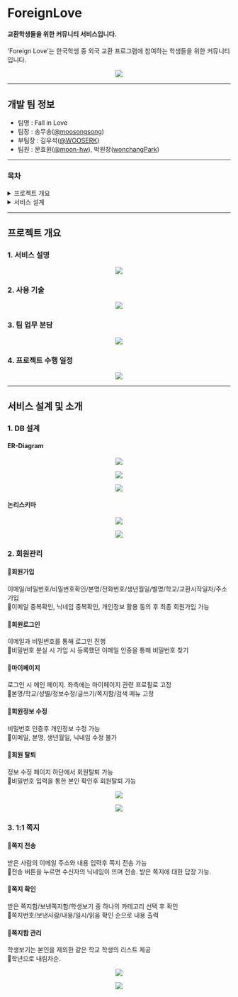 # ForeignLove
#### 교환학생들을 위한 커뮤니티 서비스입니다.

'Foreign Love'는 한국학생 중 외국 교환 프로그램에 참여하는 학생들을 위한 커뮤니티 입니다.

<p align="center"><img src="imagesForReadme/ForeignLove피피티발표자료_page-0001.jpg"></p>

---

## 개발 팀 정보
- 팀명 : Fall in Love
- 팀장 : 송무송([@moosongsong](https://github.com/moosongsong))
- 부팀장 : 김우석([@WOOSERK](https://github.com/WOOSERK))
- 팀원 : 문효원([@moon-hw](https://github.com/moon-hw)), 박원창([wonchangPark](https://github.com/wonchangPark))

---

### 목차
<details markdown="1">
<summary>프로젝트 개요</summary>

[프로젝트 개요](#1)<br/>
    [1. 서비스 설명](#1.1)<br/>
    [2. 사용 기술](#1.2)<br/>
    [3. 팀 업무 분담](#1.3)
    [4. 프로젝트 수행 일정](#1.4)
</details>

<details markdown="2">
<summary>서비스 설계</summary>

[서비스 설계 및 소개](#2)<br/>
    [1. DB 설계](#2.1)<br/>
    [2. 회원관리](#2.2)<br/>
    [3. 1:1쪽지](#2.3)<br/>
    [4. 자유게시판](#2.4)<br/>
    [5. 장터게시판](#2.5)<br/>
    [6. 홍보게시판](#2.6)<br/>
    [7. 댓글&좋아요](#2.7)<br/>
</details>

---

<span id="1"></span>
## 프로젝트 개요

<span id="1.1"></span>
### 1. 서비스 설명
<p align="center"><img src="imagesForReadme/ForeignLove피피티발표자료_page-0005.jpg"></p>

<span id="1.2"></span>
### 2. 사용 기술
<p align="center"><img src="imagesForReadme/ForeignLove피피티발표자료_page-0007.jpg"></p>

<span id="1.3"></span>
### 3. 팀 업무 분담 
<p align="center"><img src="imagesForReadme/ForeignLove피피티발표자료_page-0006.jpg"></p>

<span id="1.4"></span>
### 4. 프로젝트 수행 일정
<p align="center"><img src="imagesForReadme/ForeignLove피피티발표자료_page-0008.jpg"></p>

---

<span id="2"></span>
## 서비스 설계 및 소개

<span id="2.1"></span>
### 1. DB 설계
#### ER-Diagram
<p align="center"><img src="imagesForReadme/ForeignLove피피티발표자료_page-0009.jpg"></p>
<p align="center"><img src="imagesForReadme/ForeignLove피피티발표자료_page-0010.jpg"></p>
<p align="center"><img src="imagesForReadme/ForeignLove피피티발표자료_page-0011.jpg"></p>

#### 논리스키마
<p align="center"><img src="imagesForReadme/ForeignLove피피티발표자료_page-0012.jpg"></p>
<p align="center"><img src="imagesForReadme/ForeignLove피피티발표자료_page-0013.jpg"></p>


<span id="2.2"></span>
### 2. 회원관리
#### 📍회원가입
이메일/비밀번호/비밀번호확인/본명/전화번호/생년월일/별명/학교/교환시작일자/주소 기입<br/>
🔎이메일 중복확인, 닉네임 중복확인, 개인정보 활용 동의 후 최종 회원가입 가능
#### 📍회원로그인
이메일과 비밀번호를 통해 로그인 진행<br/>
🔎비밀번호 분실 시 가입 시 등록했던 이메일 인증을 통해 비밀번호 찾기
#### 📍마이페이지
로그인 시 메인 페이지. 좌측에는 마이페이지 관련 프로필로 고정<br/>
🔎본명/학교/성별/정보수정/글쓰기/쪽지함/검색 메뉴 고정
#### 📍회원정보 수정
비밀번호 인증후 개인정보 수정 가능<br/>
🔎이메일, 본명, 생년월일, 닉네임 수정 불가
#### 📍회원 탈퇴
정보 수정 페이지 하단에서 회원탈퇴 가능<br/>
🔎비밀번호 입력을 통한 본인 확인후 회원탈퇴 가능
<p align="center"><img src="imagesForReadme/ForeignLove피피티발표자료_page-0018.jpg"></p>
<p align="center"><img src="imagesForReadme/ForeignLove피피티발표자료_page-0019.jpg"></p>


<span id="2.3"></span>
### 3. 1:1 쪽지
#### 📍쪽지 전송
받은 사람의 이메일 주소와 내용 입력후 쪽지 전송 가능<br/>
🔎전송 버튼을 누르면 수신자의 닉네임이 뜨며 전송. 받은 쪽지에 대한 답장 가능.
#### 📍쪽지 확인
받은 쪽지함/보낸쪽지함/학생보기 중 하나의 카테고리 선택 후 확인<br/>
🔎쪽지번호/보낸사람/내용/일시/읽음 확인 순으로 내용 출력
#### 📍쪽지함 관리
학생보기는 본인을 제외한 같은 학교 학생의 리스트 제공<br/>
🔎학년으로 내림차순.
<p align="center"><img src="imagesForReadme/ForeignLove피피티발표자료_page-0022.jpg"></p>
<p align="center"><img src="imagesForReadme/ForeignLove피피티발표자료_page-0023.jpg"></p>
